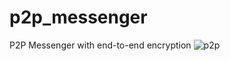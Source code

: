 # p2p_messenger
P2P Messenger with end-to-end encryption
![p2p](https://user-images.githubusercontent.com/39478731/236908755-1f789e3c-b70b-4e79-b97e-3a04bac4bf89.png)
